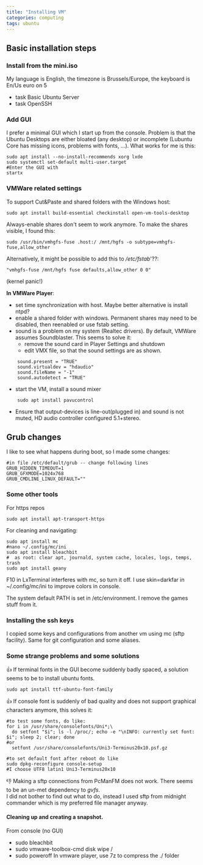 ```yaml
---
title: "Installing VM"
categories: computing
tags: ubuntu
---
```


## Basic installation steps

### Install from the mini.iso
My language is English, the timezone is Brussels/Europe, the keyboard is En/Us euro on 5

- task Basic Ubuntu Server
- task OpenSSH

### Add GUI

I prefer a minimal GUI which I start up from the console. Problem is that the Ubuntu Desktops are either bloated (any desktop) or incomplete (Lubuntu Core has missing icons, problems with fonts, ...). What works for me is this:

```
sudo apt install --no-install-recommends xorg lxde
sudo systemctl set-default multi-user.target
#Enter the GUI with
startx
```

### VMWare related settings

To support Cut&Paste and shared folders with the Windows host:

```
sudo apt install build-essential checkinstall open-vm-tools-desktop
```

Always-enable shares don't seem to work anymore. To make the shares visible, I found this:
```
sudo /usr/bin/vmhgfs-fuse .host:/ /mnt/hgfs -o subtype=vmhgfs-fuse,allow_other
```
Alternatively, it might be possible to add this to */etc/fstab*'??:
```
"vmhgfs-fuse /mnt/hgfs fuse defaults,allow_other 0 0"
```
(kernel panic!)


**In VMWare Player**:
- set time synchronization with host. Maybe better alternative is install ntpd?
- enable a shared folder with windows.  Permanent shares may need to be disabled, then reenabled or use fstab setting.
- sound is a problem on my system (Realtec drivers). By default, VMWare assumes Soundblaster. This seems to solve it: 
  - remove the sound card in Player Settings and shutdown
  - edit VMX file, so that the sound settings are as shown.
```
    sound.present = "TRUE"
    sound.virtualdev = "hdaudio"
    sound.fileName = "-1"
    sound.autodetect = "TRUE"
```
  - start the VM, install a sound mixer  
```
    sudo apt install pavucontrol
```
  - Ensure that output-devices is line-out(plugged in) and sound is not muted, HD audio controller configured 5.1+stereo.

## Grub changes
I like to see what happens during boot, so I made some changes:
```
#in file /etc/default/grub -- change following lines
GRUB_HIDDEN_TIMEOUT=1
GRUB_GFXMODE=1024x768
GRUB_CMDLINE_LINUX_DEFAULT=""
```


### Some other tools

For https repos
```
sudo apt install apt-transport-https
```

For cleaning and navigating:
```
sudo apt install mc
#nano ~/.config/mc/ini  
sudo apt install bleachbit
#  as root: clear apt, journald, system cache, locales, logs, temps, trash
sudo apt install geany 
```
F10 in LxTerminal interferes with mc, so turn it off.
I use skin=darkfar in ~/.config/mc/ini to improve colors in console.

The system default PATH is set in /etc/environment. I remove the games stuff from it.



### Installing the ssh keys

I copied some keys and configurations from another vm using mc (sftp facility).
Same for git configuration and some aliases.

### Some strange problems and some solutions

:+1: If terminal fonts in the GUI become suddenly badly spaced, a solution seems to be to install ubuntu fonts.
```
sudo apt install ttf-ubuntu-font-family
```

:+1: If console font is suddenly of bad quality and does not support graphical characters anymore, this solves it:
```shell
#to test some fonts, do like:
for i in /usr/share/consolefonts/Uni*;\  
  do setfont "$i"; ls -l /proc/; echo -e "\nINFO: currently set font: $i"; sleep 2; clear; done
#or 
  setfont /usr/share/consolefonts/Uni3-Terminus20x10.psf.gz

#to set default font after reboot do like
sudo dpkg-reconfigure console-setup
#I choose UTF8 latin1 Uni3-Terminus20x10
```

:-1: Making a sftp connections from PcManFM does not work. There seems to be an un-met dependency to *gvfs*.  
I did not bother to find out what to do, instead I used sftp from midnight commander which is my preferred file manager anyway.


#### Cleaning up and creating a snapshot.

From console (no GUI)
- sudo bleachbit
- sudo vmware-toolbox-cmd disk wipe /
- sudo poweroff
In vmware player, use 7z to compress the ./<VM> folder


